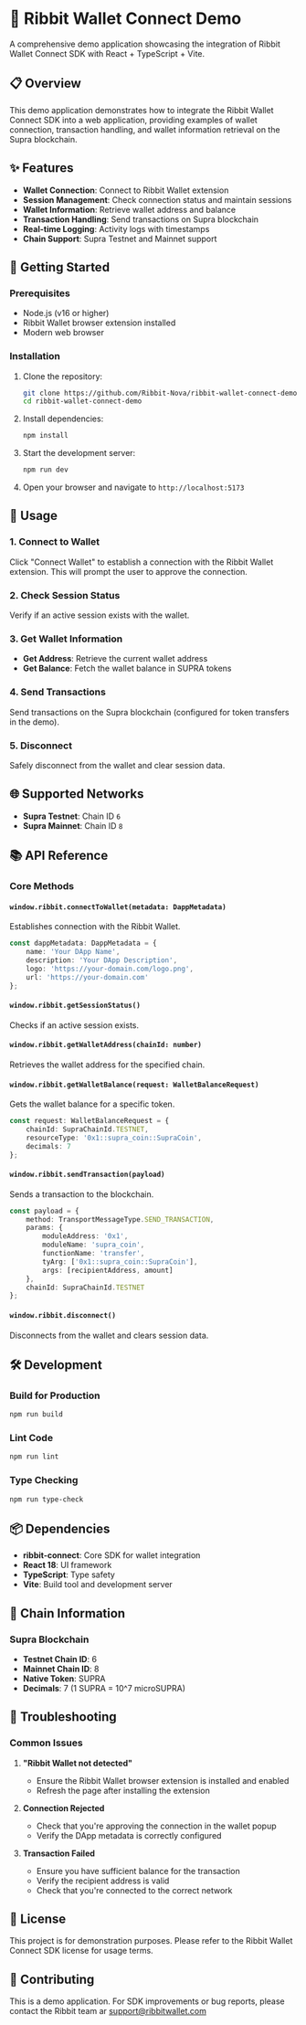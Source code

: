 # 🐸 Ribbit Wallet Connect Demo

A comprehensive demo application showcasing the integration of Ribbit Wallet Connect SDK with React + TypeScript + Vite.

## 📋 Overview

This demo application demonstrates how to integrate the Ribbit Wallet Connect SDK into a web application, providing examples of wallet connection, transaction handling, and wallet information retrieval on the Supra blockchain.

## ✨ Features

- **Wallet Connection**: Connect to Ribbit Wallet extension
- **Session Management**: Check connection status and maintain sessions
- **Wallet Information**: Retrieve wallet address and balance
- **Transaction Handling**: Send transactions on Supra blockchain
- **Real-time Logging**: Activity logs with timestamps
- **Chain Support**: Supra Testnet and Mainnet support

## 🚀 Getting Started

### Prerequisites

- Node.js (v16 or higher)
- Ribbit Wallet browser extension installed
- Modern web browser

### Installation

1. Clone the repository:
   ```bash
   git clone https://github.com/Ribbit-Nova/ribbit-wallet-connect-demo.git
   cd ribbit-wallet-connect-demo
   ```

2. Install dependencies:
   ```bash
   npm install
   ```

3. Start the development server:
   ```bash
   npm run dev
   ```

4. Open your browser and navigate to `http://localhost:5173`

## 🔧 Usage

### 1. Connect to Wallet

Click "Connect Wallet" to establish a connection with the Ribbit Wallet extension. This will prompt the user to approve the connection.

### 2. Check Session Status

Verify if an active session exists with the wallet.

### 3. Get Wallet Information

- **Get Address**: Retrieve the current wallet address
- **Get Balance**: Fetch the wallet balance in SUPRA tokens

### 4. Send Transactions

Send transactions on the Supra blockchain (configured for token transfers in the demo).

### 5. Disconnect

Safely disconnect from the wallet and clear session data.

## 🌐 Supported Networks

- **Supra Testnet**: Chain ID `6`
- **Supra Mainnet**: Chain ID `8`

## 📚 API Reference

### Core Methods

#### `window.ribbit.connectToWallet(metadata: DappMetadata)`

Establishes connection with the Ribbit Wallet.

```typescript
const dappMetadata: DappMetadata = {
    name: 'Your DApp Name',
    description: 'Your DApp Description',
    logo: 'https://your-domain.com/logo.png',
    url: 'https://your-domain.com'
};
```

#### `window.ribbit.getSessionStatus()`

Checks if an active session exists.

#### `window.ribbit.getWalletAddress(chainId: number)`

Retrieves the wallet address for the specified chain.

#### `window.ribbit.getWalletBalance(request: WalletBalanceRequest)`

Gets the wallet balance for a specific token.

```typescript
const request: WalletBalanceRequest = {
    chainId: SupraChainId.TESTNET,
    resourceType: '0x1::supra_coin::SupraCoin',
    decimals: 7
};
```

#### `window.ribbit.sendTransaction(payload)`

Sends a transaction to the blockchain.

```typescript
const payload = {
    method: TransportMessageType.SEND_TRANSACTION,
    params: {
        moduleAddress: '0x1',
        moduleName: 'supra_coin',
        functionName: 'transfer',
        tyArg: ['0x1::supra_coin::SupraCoin'],
        args: [recipientAddress, amount]
    },
    chainId: SupraChainId.TESTNET
};
```

#### `window.ribbit.disconnect()`

Disconnects from the wallet and clears session data.

## 🛠 Development

### Build for Production

```bash
npm run build
```

### Lint Code

```bash
npm run lint
```

### Type Checking

```bash
npm run type-check
```

## 📦 Dependencies

- **ribbit-connect**: Core SDK for wallet integration
- **React 18**: UI framework
- **TypeScript**: Type safety
- **Vite**: Build tool and development server

## 🔗 Chain Information

### Supra Blockchain

- **Testnet Chain ID**: 6
- **Mainnet Chain ID**: 8
- **Native Token**: SUPRA
- **Decimals**: 7 (1 SUPRA = 10^7 microSUPRA)

## 🐛 Troubleshooting

### Common Issues

1. **"Ribbit Wallet not detected"**
   - Ensure the Ribbit Wallet browser extension is installed and enabled
   - Refresh the page after installing the extension

2. **Connection Rejected**
   - Check that you're approving the connection in the wallet popup
   - Verify the DApp metadata is correctly configured

3. **Transaction Failed**
   - Ensure you have sufficient balance for the transaction
   - Verify the recipient address is valid
   - Check that you're connected to the correct network

## 📄 License

This project is for demonstration purposes. Please refer to the Ribbit Wallet Connect SDK license for usage terms.

## 🤝 Contributing

This is a demo application. For SDK improvements or bug reports, please contact the Ribbit team ar support@ribbitwallet.com
